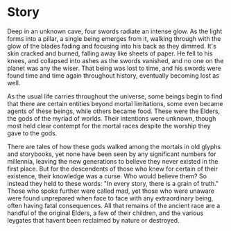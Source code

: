 # Story
Deep in an unknown cave, four swords radiate an intense glow. As the light forms into a pillar, a single being emerges from it, walking through with the glow of the blades fading and focusing into his back as they dimmed. It's skin cracked and burned, falling away like sheets of paper.
   He fell to his knees, and collapsed into ashes as the swords vanished, and no one on the planet was any the wiser. That being was lost to time, and his swords were found time and time again throughout history, eventually becoming lost as well.

 As the usual life carries throughout the universe, some beings begin to find that there are certain entities beyond mortal limitations, some even became agents of these beings, while others became food. These were the Elders, the gods of the myriad of worlds. Their intentions were unknown, though most held clear contempt for the mortal races despite the worship they gave to the gods.

   There are tales of how these gods walked among the mortals in old glyphs and storybooks, yet none have been seen by any significant numbers for millennia, leaving the new generations to believe they never existed in the first place. But for the descendents of those who knew for certain of their existence, their knowledge was a curse. Who would believe them? So instead they held to these words: "In every story, there is a grain of truth." Those who spoke further were called mad, yet those who were unaware were found unprepared when face to face with any extraordinary being, often having fatal consequences. All that remains of the ancient race are a handful of the original Elders, a few of their children, and the various leygates that havent been reclaimed by nature or destroyed.
